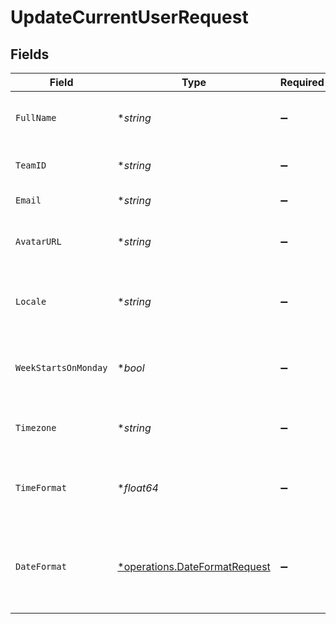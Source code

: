 # UpdateCurrentUserRequest


## Fields

| Field                                                                                                   | Type                                                                                                    | Required                                                                                                | Description                                                                                             | Example                                                                                                 |
| ------------------------------------------------------------------------------------------------------- | ------------------------------------------------------------------------------------------------------- | ------------------------------------------------------------------------------------------------------- | ------------------------------------------------------------------------------------------------------- | ------------------------------------------------------------------------------------------------------- |
| `FullName`                                                                                              | **string*                                                                                               | :heavy_minus_sign:                                                                                      | Full name of the user. Must be between 2 and 32 characters                                              | Jane Doe                                                                                                |
| `TeamID`                                                                                                | **string*                                                                                               | :heavy_minus_sign:                                                                                      | Unique identifier of the team the user belongs to                                                       | team-abc123                                                                                             |
| `Email`                                                                                                 | **string*                                                                                               | :heavy_minus_sign:                                                                                      | Email address of the user                                                                               | jane.doe@acme.com                                                                                       |
| `AvatarURL`                                                                                             | **string*                                                                                               | :heavy_minus_sign:                                                                                      | URL to the user's avatar image. Must be hosted on midday.ai domain                                      | https://cdn.midday.ai/avatars/jane-doe.jpg                                                              |
| `Locale`                                                                                                | **string*                                                                                               | :heavy_minus_sign:                                                                                      | User's preferred locale for internationalization (language and region)                                  | en-US                                                                                                   |
| `WeekStartsOnMonday`                                                                                    | **bool*                                                                                                 | :heavy_minus_sign:                                                                                      | Whether the user's calendar week starts on Monday (true) or Sunday (false)                              | true                                                                                                    |
| `Timezone`                                                                                              | **string*                                                                                               | :heavy_minus_sign:                                                                                      | User's timezone identifier in IANA Time Zone Database format                                            | America/New_York                                                                                        |
| `TimeFormat`                                                                                            | **float64*                                                                                              | :heavy_minus_sign:                                                                                      | User's preferred time format: 12 for 12-hour format, 24 for 24-hour format                              | 24                                                                                                      |
| `DateFormat`                                                                                            | [*operations.DateFormatRequest](../../models/operations/dateformatrequest.md)                           | :heavy_minus_sign:                                                                                      | User's preferred date format. Available options: 'dd/MM/yyyy', 'MM/dd/yyyy', 'yyyy-MM-dd', 'dd.MM.yyyy' | yyyy-MM-dd                                                                                              |